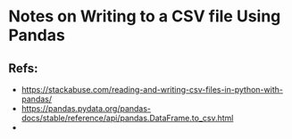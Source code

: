 # Notes on Writing to a CSV file Using Pandas

## Refs:

- https://stackabuse.com/reading-and-writing-csv-files-in-python-with-pandas/
- https://pandas.pydata.org/pandas-docs/stable/reference/api/pandas.DataFrame.to_csv.html
-
